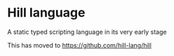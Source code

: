 # Hill language

A static typed scripting language in its very early stage

This has moved to https://github.com/hill-lang/hill
